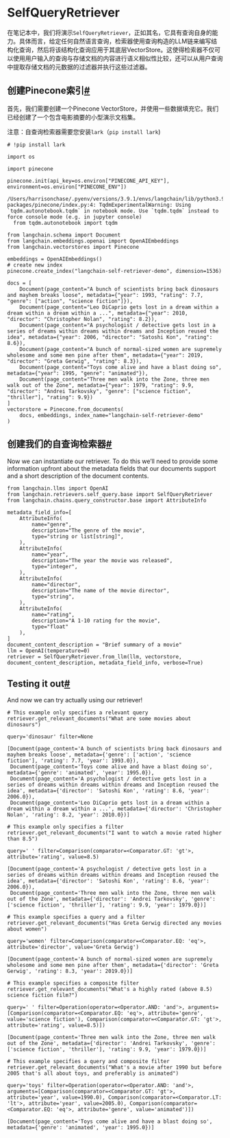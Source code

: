 SelfQueryRetriever
===

在笔记本中，我们将演示`SelfQueryRetriever`，正如其名，它具有查询自身的能力。具体而言，给定任何自然语言查询，检索器使用查询构造的LLM链来编写结构化查询，然后将该结构化查询应用于其底层VectorStore。这使得检索器不仅可以使用用户输入的查询与存储文档的内容进行语义相似性比较，还可以从用户查询中提取存储文档的元数据的过滤器并执行这些过滤器。

创建Pinecone索引[#](#creating-a-pinecone-index "本标题的永久链接")
------------------------------------------------------

首先，我们需要创建一个Pinecone VectorStore，并使用一些数据填充它。我们已经创建了一个包含电影摘要的小型演示文档集。

注意：自查询检索器需要您安装`lark`（`pip install lark`)

```
# !pip install lark

```

```
import os

import pinecone

pinecone.init(api_key=os.environ["PINECONE_API_KEY"], environment=os.environ["PINECONE_ENV"])

```

```
/Users/harrisonchase/.pyenv/versions/3.9.1/envs/langchain/lib/python3.9/site-packages/pinecone/index.py:4: TqdmExperimentalWarning: Using `tqdm.autonotebook.tqdm` in notebook mode. Use `tqdm.tqdm` instead to force console mode (e.g. in jupyter console)
  from tqdm.autonotebook import tqdm

```

```
from langchain.schema import Document
from langchain.embeddings.openai import OpenAIEmbeddings
from langchain.vectorstores import Pinecone

embeddings = OpenAIEmbeddings()
# create new index
pinecone.create_index("langchain-self-retriever-demo", dimension=1536)

```

```
docs = [
    Document(page_content="A bunch of scientists bring back dinosaurs and mayhem breaks loose", metadata={"year": 1993, "rating": 7.7, "genre": ["action", "science fiction"]}),
    Document(page_content="Leo DiCaprio gets lost in a dream within a dream within a dream within a ...", metadata={"year": 2010, "director": "Christopher Nolan", "rating": 8.2}),
    Document(page_content="A psychologist / detective gets lost in a series of dreams within dreams within dreams and Inception reused the idea", metadata={"year": 2006, "director": "Satoshi Kon", "rating": 8.6}),
    Document(page_content="A bunch of normal-sized women are supremely wholesome and some men pine after them", metadata={"year": 2019, "director": "Greta Gerwig", "rating": 8.3}),
    Document(page_content="Toys come alive and have a blast doing so", metadata={"year": 1995, "genre": "animated"}),
    Document(page_content="Three men walk into the Zone, three men walk out of the Zone", metadata={"year": 1979, "rating": 9.9, "director": "Andrei Tarkovsky", "genre": ["science fiction", "thriller"], "rating": 9.9})
]
vectorstore = Pinecone.from_documents(
    docs, embeddings, index_name="langchain-self-retriever-demo"
)

```

创建我们的自查询检索器[#](#creating-our-self-querying-retriever "本标题的永久链接")
----------------------------------------------------------------

Now we can instantiate our retriever. To do this we’ll need to provide some information upfront about the metadata fields that our documents support and a short description of the document contents.

```
from langchain.llms import OpenAI
from langchain.retrievers.self_query.base import SelfQueryRetriever
from langchain.chains.query_constructor.base import AttributeInfo

metadata_field_info=[
    AttributeInfo(
        name="genre",
        description="The genre of the movie", 
        type="string or list[string]", 
    ),
    AttributeInfo(
        name="year",
        description="The year the movie was released", 
        type="integer", 
    ),
    AttributeInfo(
        name="director",
        description="The name of the movie director", 
        type="string", 
    ),
    AttributeInfo(
        name="rating",
        description="A 1-10 rating for the movie",
        type="float"
    ),
]
document_content_description = "Brief summary of a movie"
llm = OpenAI(temperature=0)
retriever = SelfQueryRetriever.from_llm(llm, vectorstore, document_content_description, metadata_field_info, verbose=True)

```

Testing it out[#](#testing-it-out "Permalink to this headline")
---------------------------------------------------------------

And now we can try actually using our retriever!

```
# This example only specifies a relevant query
retriever.get_relevant_documents("What are some movies about dinosaurs")

```

```
query='dinosaur' filter=None

```

```
[Document(page_content='A bunch of scientists bring back dinosaurs and mayhem breaks loose', metadata={'genre': ['action', 'science fiction'], 'rating': 7.7, 'year': 1993.0}),
 Document(page_content='Toys come alive and have a blast doing so', metadata={'genre': 'animated', 'year': 1995.0}),
 Document(page_content='A psychologist / detective gets lost in a series of dreams within dreams within dreams and Inception reused the idea', metadata={'director': 'Satoshi Kon', 'rating': 8.6, 'year': 2006.0}),
 Document(page_content='Leo DiCaprio gets lost in a dream within a dream within a dream within a ...', metadata={'director': 'Christopher Nolan', 'rating': 8.2, 'year': 2010.0})]

```

```
# This example only specifies a filter
retriever.get_relevant_documents("I want to watch a movie rated higher than 8.5")

```

```
query=' ' filter=Comparison(comparator=<Comparator.GT: 'gt'>, attribute='rating', value=8.5)

```

```
[Document(page_content='A psychologist / detective gets lost in a series of dreams within dreams within dreams and Inception reused the idea', metadata={'director': 'Satoshi Kon', 'rating': 8.6, 'year': 2006.0}),
 Document(page_content='Three men walk into the Zone, three men walk out of the Zone', metadata={'director': 'Andrei Tarkovsky', 'genre': ['science fiction', 'thriller'], 'rating': 9.9, 'year': 1979.0})]

```

```
# This example specifies a query and a filter
retriever.get_relevant_documents("Has Greta Gerwig directed any movies about women")

```

```
query='women' filter=Comparison(comparator=<Comparator.EQ: 'eq'>, attribute='director', value='Greta Gerwig')

```

```
[Document(page_content='A bunch of normal-sized women are supremely wholesome and some men pine after them', metadata={'director': 'Greta Gerwig', 'rating': 8.3, 'year': 2019.0})]

```

```
# This example specifies a composite filter
retriever.get_relevant_documents("What's a highly rated (above 8.5) science fiction film?")

```

```
query=' ' filter=Operation(operator=<Operator.AND: 'and'>, arguments=[Comparison(comparator=<Comparator.EQ: 'eq'>, attribute='genre', value='science fiction'), Comparison(comparator=<Comparator.GT: 'gt'>, attribute='rating', value=8.5)])

```

```
[Document(page_content='Three men walk into the Zone, three men walk out of the Zone', metadata={'director': 'Andrei Tarkovsky', 'genre': ['science fiction', 'thriller'], 'rating': 9.9, 'year': 1979.0})]

```

```
# This example specifies a query and composite filter
retriever.get_relevant_documents("What's a movie after 1990 but before 2005 that's all about toys, and preferably is animated")

```

```
query='toys' filter=Operation(operator=<Operator.AND: 'and'>, arguments=[Comparison(comparator=<Comparator.GT: 'gt'>, attribute='year', value=1990.0), Comparison(comparator=<Comparator.LT: 'lt'>, attribute='year', value=2005.0), Comparison(comparator=<Comparator.EQ: 'eq'>, attribute='genre', value='animated')])

```

```
[Document(page_content='Toys come alive and have a blast doing so', metadata={'genre': 'animated', 'year': 1995.0})]

```

